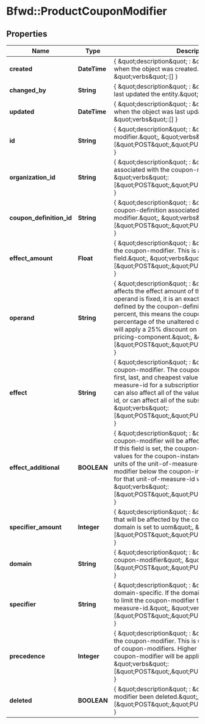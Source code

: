 # Bfwd::ProductCouponModifier

## Properties
Name | Type | Description | Notes
------------ | ------------- | ------------- | -------------
**created** | **DateTime** | { \&quot;description\&quot; : \&quot;The UTC DateTime when the object was created.\&quot;, \&quot;verbs\&quot;:[] } | [optional] 
**changed_by** | **String** | { \&quot;description\&quot; : \&quot;ID of the user who last updated the entity.\&quot;, \&quot;verbs\&quot;:[] } | [optional] 
**updated** | **DateTime** | { \&quot;description\&quot; : \&quot;The UTC DateTime when the object was last updated.\&quot;, \&quot;verbs\&quot;:[] } | [optional] 
**id** | **String** | { \&quot;description\&quot; : \&quot;ID of the coupon-modifier.\&quot;, \&quot;verbs\&quot;:[\&quot;POST\&quot;,\&quot;PUT\&quot;,\&quot;GET\&quot;] } | [optional] 
**organization_id** | **String** | { \&quot;description\&quot; : \&quot;ID of the organization associated with the coupon-modifier.\&quot;, \&quot;verbs\&quot;:[\&quot;POST\&quot;,\&quot;PUT\&quot;,\&quot;GET\&quot;] } | 
**coupon_definition_id** | **String** | { \&quot;description\&quot; : \&quot;The unique ID of the coupon-definition associated with the coupon-modifier.\&quot;, \&quot;verbs\&quot;:[\&quot;POST\&quot;,\&quot;PUT\&quot;,\&quot;GET\&quot;] } | [optional] 
**effect_amount** | **Float** | { \&quot;description\&quot; : \&quot;The effect amount for the coupon-modifier. This is affected by the operand field.\&quot;, \&quot;verbs\&quot;:[\&quot;POST\&quot;,\&quot;PUT\&quot;,\&quot;GET\&quot;] } | 
**operand** | **String** | { \&quot;description\&quot; : \&quot;The operand field affects the effect amount of the coupon-modifier. If the operand is fixed, it is an exact amount of the currency defined by the coupon-definition. If the operand is percent, this means the coupon will be affecting a percentage of the unaltered cost. E.g. a 25% modifier will apply a 25% discount on a subscription or a pricing-component.\&quot;, \&quot;verbs\&quot;:[\&quot;POST\&quot;,\&quot;PUT\&quot;,\&quot;GET\&quot;] } | 
**effect** | **String** | { \&quot;description\&quot; : \&quot;The effect of the coupon-modifier. The coupon-modifier can affect first, last, and cheapest value of a specific unit-of-measure-id for a subscription. The coupon-modifier can also affect all of the values for a unit-of-measure-id, or can affect all of the subscription cost.\&quot;, \&quot;verbs\&quot;:[\&quot;POST\&quot;,\&quot;PUT\&quot;,\&quot;GET\&quot;] } | 
**effect_additional** | **BOOLEAN** | { \&quot;description\&quot; : \&quot;Specifies whether the coupon-modifier will be affecting only additional units. If this field is set, the coupon-instance-existing-values for the coupon-instance are observed, and any units of the unit-of-measure-id defined by the modifier below the coupon-instance-existing-values for that unit-of-measure-id will be ignored.\&quot;, \&quot;verbs\&quot;:[\&quot;POST\&quot;,\&quot;PUT\&quot;,\&quot;GET\&quot;] } | [default to false]
**specifier_amount** | **Integer** | { \&quot;description\&quot; : \&quot;The number of units that will be affected by the coupon-modifier, if the domain is set to uom\&quot;, \&quot;verbs\&quot;:[\&quot;POST\&quot;,\&quot;PUT\&quot;,\&quot;GET\&quot;] } | 
**domain** | **String** | { \&quot;description\&quot; : \&quot;The domain of the coupon-modifier\&quot;, \&quot;verbs\&quot;:[\&quot;POST\&quot;,\&quot;PUT\&quot;,\&quot;GET\&quot;] } | 
**specifier** | **String** | { \&quot;description\&quot; : \&quot;The specifier is domain-specific. If the domain is uom, this field is used to limit the coupon-modifier to a specific unit-of-measure-id.\&quot;, \&quot;verbs\&quot;:[\&quot;POST\&quot;,\&quot;PUT\&quot;,\&quot;GET\&quot;] } | [optional] 
**precedence** | **Integer** | { \&quot;description\&quot; : \&quot;The precedence of the coupon-modifier. This is used to order application of coupon-modifiers. Higher precedence means the coupon-modifier will be applied before others.\&quot;, \&quot;verbs\&quot;:[\&quot;POST\&quot;,\&quot;PUT\&quot;,\&quot;GET\&quot;] } | 
**deleted** | **BOOLEAN** | { \&quot;description\&quot; : \&quot;Has the coupon-modifier been deleted.\&quot;, \&quot;verbs\&quot;:[\&quot;POST\&quot;,\&quot;PUT\&quot;,\&quot;GET\&quot;] } | [default to false]


